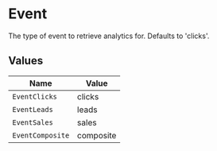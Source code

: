 # Event

The type of event to retrieve analytics for. Defaults to 'clicks'.


## Values

| Name             | Value            |
| ---------------- | ---------------- |
| `EventClicks`    | clicks           |
| `EventLeads`     | leads            |
| `EventSales`     | sales            |
| `EventComposite` | composite        |